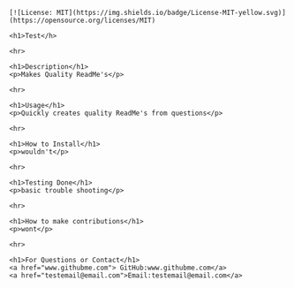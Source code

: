 
    [![License: MIT](https://img.shields.io/badge/License-MIT-yellow.svg)](https://opensource.org/licenses/MIT)
    
    <h1>Test</h>

    <hr>

    <h1>Description</h1>
    <p>Makes Quality ReadMe's</p>

    <hr>

    <h1>Usage</h1>
    <p>Quickly creates quality ReadMe's from questions</p>

    <hr>

    <h1>How to Install</h1>
    <p>wouldn't</p>

    <hr>

    <h1>Testing Done</h1>
    <p>basic trouble shooting</p>

    <hr>

    <h1>How to make contributions</h1>
    <p>wont</p>

    <hr>

    <h1>For Questions or Contact</h1>
    <a href="www.githubme.com"> GitHub:www.githubme.com</a>
    <a href="testemail@email.com">Email:testemail@email.com</a>
    